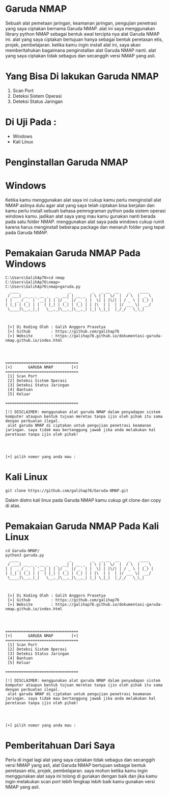 # Garuda NMAP
Sebuah alat pemetaan jaringan, keamanan jaringan, pengujian penetrasi yang saya ciptakan bernama Garuda NMAP. alat ini saya menggunakan library python NMAP sebagai bentuk awal tercipta nya alat Garuda NMAP ini. alat yang saya ciptakan bertujuan hanya sebagai bentuk peretasan etis, projek, pembelajaran. ketika kamu ingin install alat ini, saya akan memberitahukan bagaimana penginstallan alat Garuda NMAP nanti. alat yang saya ciptakan tidak sebagus dan secanggih versi NMAP yang asli.

# Yang Bisa Di lakukan Garuda NMAP
1. Scan Port
2. Deteksi Sistem Operasi
3. Deteksi Status Jaringan

# Di Uji Pada :
- Windows
- Kali Linux

# Penginstallan Garuda NMAP

# Windows
Ketika kamu menggunakan alat saya ini cukup kamu perlu menginstall alat NMAP aslinya dulu agar alat yang saya telah ciptakan bisa berjalan dan kamu perlu install sebuah bahasa pemrograman python pada sistem operasi windows kamu. jadikan alat saya yang mau kamu gunakan nanti berada pada satu folder NMAP. menggunakan alat saya pada windows cukup rumit karena harus menginstall beberapa package dan menaruh folder yang tepat pada Garuda NMAP.

# Pemakaian Garuda NMAP Pada Windows
```
C:\Users\GalihAp76>cd nmap
C:\Users\GalihAp76\nmap>
C:\Users\GalihAp76\nmap>garuda.py
  ____                      _         _   _ __  __    _    ____
 / ___| __ _ _ __ _   _  __| | __ _  | \ | |  \/  |  / \  |  _ \
| |  _ / _` | '__| | | |/ _` |/ _` | |  \| | |\/| | / _ \ | |_) |
| |_| | (_| | |  | |_| | (_| | (_| | | |\  | |  | |/ ___ \|  __/
 \____|\__,_|_|   \__,_|\__,_|\__,_| |_| \_|_|  |_/_/   \_\_|



 [>] Di Koding Oleh : Galih Anggoro Prasetya
 [>] Github         : https://github.com/galihap76
 [>] Website        : https://galihap76.github.io/dokumentasi-garuda-nmap.github.io/index.html




================================
[+]       GARUDA NMAP        [+]
================================
 [1] Scan Port
 [2] Deteksi Sistem Operasi
 [3] Deteksi Status Jaringan
 [4] Bantuan
 [5] Keluar

================================

[!] DISCLAIMER: menggunakan alat garuda NMAP dalam penyadapan sistem komputer ataupun bentuk tujuan meretas tanpa ijin oleh pihak itu sama dengan perbuatan ilegal.
 alat garuda NMAP di ciptakan untuk pengujian penetrasi keamanan jaringan. saya tidak mau bertanggung jawab jika anda melakukan hal peretasan tanpa ijin oleh pihak!




[+] pilih nomor yang anda mau :
```

# Kali Linux
```
git clone https://github.com/galihap76/Garuda-NMAP.git
```
Dalam distro kali linux pada Garuda NMAP kamu cukup git clone dan copy di atas.

# Pemakaian Garuda NMAP Pada Kali Linux
```
cd Garuda-NMAP/
python3 garuda.py
  ____                      _         _   _ __  __    _    ____
 / ___| __ _ _ __ _   _  __| | __ _  | \ | |  \/  |  / \  |  _ \
| |  _ / _` | '__| | | |/ _` |/ _` | |  \| | |\/| | / _ \ | |_) |
| |_| | (_| | |  | |_| | (_| | (_| | | |\  | |  | |/ ___ \|  __/
 \____|\__,_|_|   \__,_|\__,_|\__,_| |_| \_|_|  |_/_/   \_\_|



 [>] Di Koding Oleh : Galih Anggoro Prasetya
 [>] Github         : https://github.com/galihap76
 [>] Website        : https://galihap76.github.io/dokumentasi-garuda-nmap.github.io/index.html




================================
[+]       GARUDA NMAP        [+]
================================
 [1] Scan Port
 [2] Deteksi Sistem Operasi
 [3] Deteksi Status Jaringan
 [4] Bantuan
 [5] Keluar

================================

[!] DISCLAIMER: menggunakan alat garuda NMAP dalam penyadapan sistem komputer ataupun bentuk tujuan meretas tanpa ijin oleh pihak itu sama dengan perbuatan ilegal.
 alat garuda NMAP di ciptakan untuk pengujian penetrasi keamanan jaringan. saya tidak mau bertanggung jawab jika anda melakukan hal peretasan tanpa ijin oleh pihak!




[+] pilih nomor yang anda mau :
```

# Pemberitahuan Dari Saya
Perlu di ingat lagi alat yang saya ciptakan tidak sebagus dan secanggih versi NMAP yang asli, alat Garuda NMAP bertujuan sebagai bentuk peretasan etis, projek, pembelajaran. saya mohon ketika kamu ingin menggunakan alat saya ini tolong di gunakan dengan baik dan jika kamu ingin melakukan scan port lebih lengkap lebih baik kamu gunakan versi NMAP yang asli. 

